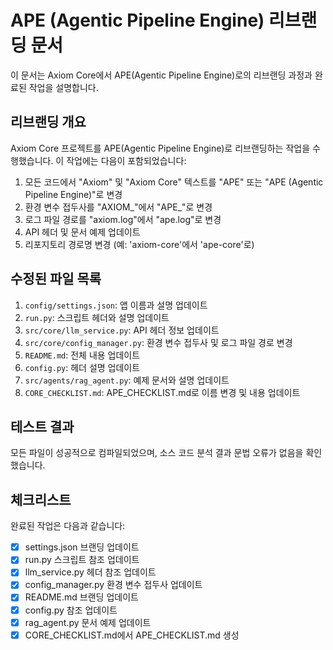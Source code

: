 # APE (Agentic Pipeline Engine) 리브랜딩 문서

이 문서는 Axiom Core에서 APE(Agentic Pipeline Engine)로의 리브랜딩 과정과 완료된 작업을 설명합니다.

## 리브랜딩 개요

Axiom Core 프로젝트를 APE(Agentic Pipeline Engine)로 리브랜딩하는 작업을 수행했습니다. 이 작업에는 다음이 포함되었습니다:

1. 모든 코드에서 "Axiom" 및 "Axiom Core" 텍스트를 "APE" 또는 "APE (Agentic Pipeline Engine)"로 변경
2. 환경 변수 접두사를 "AXIOM_"에서 "APE_"로 변경
3. 로그 파일 경로를 "axiom.log"에서 "ape.log"로 변경
4. API 헤더 및 문서 예제 업데이트
5. 리포지토리 경로명 변경 (예: 'axiom-core'에서 'ape-core'로)

## 수정된 파일 목록

1. `config/settings.json`: 앱 이름과 설명 업데이트
2. `run.py`: 스크립트 헤더와 설명 업데이트
3. `src/core/llm_service.py`: API 헤더 정보 업데이트
4. `src/core/config_manager.py`: 환경 변수 접두사 및 로그 파일 경로 변경
5. `README.md`: 전체 내용 업데이트
6. `config.py`: 헤더 설명 업데이트
7. `src/agents/rag_agent.py`: 예제 문서와 설명 업데이트
8. `CORE_CHECKLIST.md`: APE_CHECKLIST.md로 이름 변경 및 내용 업데이트

## 테스트 결과

모든 파일이 성공적으로 컴파일되었으며, 소스 코드 분석 결과 문법 오류가 없음을 확인했습니다.

## 체크리스트

완료된 작업은 다음과 같습니다:

- [x] settings.json 브랜딩 업데이트
- [x] run.py 스크립트 참조 업데이트
- [x] llm_service.py 헤더 참조 업데이트
- [x] config_manager.py 환경 변수 접두사 업데이트
- [x] README.md 브랜딩 업데이트
- [x] config.py 참조 업데이트
- [x] rag_agent.py 문서 예제 업데이트
- [x] CORE_CHECKLIST.md에서 APE_CHECKLIST.md 생성